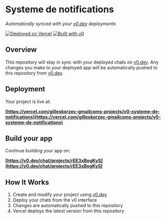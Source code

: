 # Systeme de notifications

*Automatically synced with your [v0.dev](https://v0.dev) deployments*

[![Deployed on Vercel](https://img.shields.io/badge/Deployed%20on-Vercel-black?style=for-the-badge&logo=vercel)](https://vercel.com/gilleskorzec-gmailcoms-projects/v0-systeme-de-notifications)
[![Built with v0](https://img.shields.io/badge/Built%20with-v0.dev-black?style=for-the-badge)](https://v0.dev/chat/projects/rEE3xBogKyS)

## Overview

This repository will stay in sync with your deployed chats on [v0.dev](https://v0.dev).
Any changes you make to your deployed app will be automatically pushed to this repository from [v0.dev](https://v0.dev).

## Deployment

Your project is live at:

**[https://vercel.com/gilleskorzec-gmailcoms-projects/v0-systeme-de-notifications](https://vercel.com/gilleskorzec-gmailcoms-projects/v0-systeme-de-notifications)**

## Build your app

Continue building your app on:

**[https://v0.dev/chat/projects/rEE3xBogKyS](https://v0.dev/chat/projects/rEE3xBogKyS)**

## How It Works

1. Create and modify your project using [v0.dev](https://v0.dev)
2. Deploy your chats from the v0 interface
3. Changes are automatically pushed to this repository
4. Vercel deploys the latest version from this repository